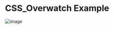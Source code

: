 # CSS_Overwatch Example
![image](https://user-images.githubusercontent.com/59241047/172853650-5c77f032-3336-4813-b974-06afd3cd2f0e.png)


